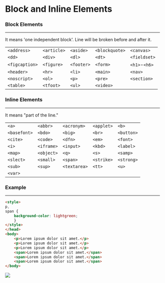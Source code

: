# Block and Inline Elements

### Block Elements

<hr>

It means 'one independent block'. Line will be broken before and after it.

|                |             |            |                |               |
| -------------- | ----------- | ---------- | -------------- | ------------- |
| `<address>`    | `<article>` | `<aside>`  | `<blockquote>` | `<canvas>`    |
| `<dd>`         | `<div>`     | `<dl>`     | `<dt>`         | `<fieldset>`  |
| `<figcaption>` | `<figure>`  | `<footer>` | `<form>`       | `<h1>`-`<h6>` |
| `<header>`     | `<hr>`      | `<li>`     | `<main>`       | `<nav>`       |
| `<noscript>`   | `<ol>`      | `<p>`      | `<pre>`        | `<section>`   |
| `<table>`      | `<tfoot>`   | `<ul>`     | `<video>`      |

### Inline Elements

<hr>

It means "part of the line."

|              |            |              |            |            |
| ------------ | ---------- | ------------ | ---------- | ---------- |
| `<a>`        | `<abbr>`   | `<acronym>`  | `<applet>` | `<b>`      |
| `<basefont>` | `<bdo>`    | `<big>`      | `<br>`     | `<button>` |
| `<cite>`     | `<code>`   | `<dfn>`      | `<em>`     | `<font>`   |
| `<i>`        | `<iframe>` | `<input>`    | `<kbd>`    | `<label>`  |
| `<map>`      | `<object>` | `<q>`        | `<s>`      | `<samp>`   |
| `<slect>`    | `<small>`  | `<span>`     | `<strike>` | `<strong>` |
| `<sub>`      | `<sup>`    | `<textarea>` | `<tt>`     | `<u>`      |
| `<var>`      |

### Example

<hr>

```html
<style>
p,
span {
    background-color: lightgreen;
    }
</style>
</head>
<body>
    <p>Lorem ipsum dolor sit amet.</p>
    <p>Lorem ipsum dolor sit amet.</p>
    <p>Lorem ipsum dolor sit amet.</p>
    <span>Lorem ipsum dolor sit amet.</span>
    <span>Lorem ipsum dolor sit amet.</span>
    <span>Lorem ipsum dolor sit amet.</span>
</body>
```

<img src="https://i.postimg.cc/BnRf8TLj/inline-block.png">
